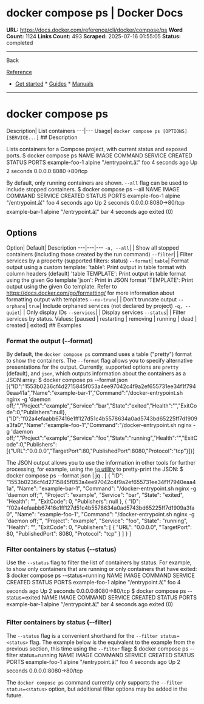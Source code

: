 # docker compose ps | Docker Docs

**URL:** https://docs.docker.com/reference/cli/docker/compose/ps
**Word Count:** 1124
**Links Count:** 493
**Scraped:** 2025-07-16 01:55:05
**Status:** completed

---

Back

[Reference](https://docs.docker.com/reference/)

  * [Get started](https://docs.docker.com/get-started/)   * [Guides](https://docs.docker.com/guides/)   * [Manuals](https://docs.docker.com/manuals/)

* * *

# docker compose ps

Description| List containers   ---|---   Usage| `docker compose ps [OPTIONS] [SERVICE...]`      ## Description

Lists containers for a Compose project, with current status and exposed ports.               $ docker compose ps     NAME            IMAGE     COMMAND           SERVICE    CREATED         STATUS          PORTS     example-foo-1   alpine    "/entrypoint.â¦"   foo        4 seconds ago   Up 2 seconds    0.0.0.0:8080->80/tcp     

By default, only running containers are shown. `--all` flag can be used to include stopped containers.               $ docker compose ps --all     NAME            IMAGE     COMMAND           SERVICE    CREATED         STATUS          PORTS     example-foo-1   alpine    "/entrypoint.â¦"   foo        4 seconds ago   Up 2 seconds    0.0.0.0:8080->80/tcp     example-bar-1   alpine    "/entrypoint.â¦"   bar        4 seconds ago   exited (0)     

## Options

Option| Default| Description   ---|---|---   `-a, --all`| | Show all stopped containers \(including those created by the run command\)      `--filter`| | Filter services by a property \(supported filters: status\)   `--format`| `table`| Format output using a custom template:   'table': Print output in table format with column headers \(default\)   'table TEMPLATE': Print output in table format using the given Go template   'json': Print in JSON format   'TEMPLATE': Print output using the given Go template.   Refer to <https://docs.docker.com/go/formatting/> for more information about formatting output with templates   `--no-trunc`| | Don't truncate output   `--orphans`| `true`| Include orphaned services \(not declared by project\)   `-q, --quiet`| | Only display IDs   `--services`| | Display services   `--status`| | Filter services by status. Values: \[paused | restarting | removing | running | dead | created | exited\]         ## Examples

### Format the output \(--format\)

By default, the `docker compose ps` command uses a table \("pretty"\) format to show the containers. The `--format` flag allows you to specify alternative presentations for the output. Currently, supported options are `pretty` \(default\), and `json`, which outputs information about the containers as a JSON array:               $ docker compose ps --format json     [{"ID":"1553b0236cf4d2715845f053a4ee97042c4f9a2ef655731ee34f1f7940eaa41a","Name":"example-bar-1","Command":"/docker-entrypoint.sh nginx -g 'daemon off;'","Project":"example","Service":"bar","State":"exited","Health":"","ExitCode":0,"Publishers":null},{"ID":"f02a4efaabb67416e1ff127d51c4b5578634a0ad5743bd65225ff7d1909a3fa0","Name":"example-foo-1","Command":"/docker-entrypoint.sh nginx -g 'daemon off;'","Project":"example","Service":"foo","State":"running","Health":"","ExitCode":0,"Publishers":[{"URL":"0.0.0.0","TargetPort":80,"PublishedPort":8080,"Protocol":"tcp"}]}]     

The JSON output allows you to use the information in other tools for further processing, for example, using the [`jq` utility](https://stedolan.github.io/jq/) to pretty-print the JSON:               $ docker compose ps --format json | jq .     [       {         "ID": "1553b0236cf4d2715845f053a4ee97042c4f9a2ef655731ee34f1f7940eaa41a",         "Name": "example-bar-1",         "Command": "/docker-entrypoint.sh nginx -g 'daemon off;'",         "Project": "example",         "Service": "bar",         "State": "exited",         "Health": "",         "ExitCode": 0,         "Publishers": null       },       {         "ID": "f02a4efaabb67416e1ff127d51c4b5578634a0ad5743bd65225ff7d1909a3fa0",         "Name": "example-foo-1",         "Command": "/docker-entrypoint.sh nginx -g 'daemon off;'",         "Project": "example",         "Service": "foo",         "State": "running",         "Health": "",         "ExitCode": 0,         "Publishers": [           {             "URL": "0.0.0.0",             "TargetPort": 80,             "PublishedPort": 8080,             "Protocol": "tcp"           }         ]       }     ]     

### Filter containers by status \(--status\)

Use the `--status` flag to filter the list of containers by status. For example, to show only containers that are running or only containers that have exited:               $ docker compose ps --status=running     NAME            IMAGE     COMMAND           SERVICE    CREATED         STATUS          PORTS     example-foo-1   alpine    "/entrypoint.â¦"   foo        4 seconds ago   Up 2 seconds    0.0.0.0:8080->80/tcp          $ docker compose ps --status=exited     NAME            IMAGE     COMMAND           SERVICE    CREATED         STATUS          PORTS     example-bar-1   alpine    "/entrypoint.â¦"   bar        4 seconds ago   exited (0)     

### Filter containers by status \(--filter\)

The `--status` flag is a convenient shorthand for the `--filter status=<status>` flag. The example below is the equivalent to the example from the previous section, this time using the `--filter` flag:               $ docker compose ps --filter status=running     NAME            IMAGE     COMMAND           SERVICE    CREATED         STATUS          PORTS     example-foo-1   alpine    "/entrypoint.â¦"   foo        4 seconds ago   Up 2 seconds    0.0.0.0:8080->80/tcp     

The `docker compose ps` command currently only supports the `--filter status=<status>` option, but additional filter options may be added in the future.